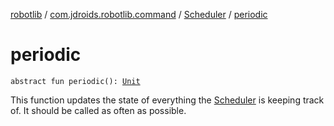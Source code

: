 [robotlib](../../index.md) / [com.jdroids.robotlib.command](../index.md) / [Scheduler](index.md) / [periodic](./periodic.md)

# periodic

`abstract fun periodic(): `[`Unit`](https://kotlinlang.org/api/latest/jvm/stdlib/kotlin/-unit/index.html)

This function updates the state of everything the [Scheduler](index.md) is keeping
track of. It should be called as often as possible.


